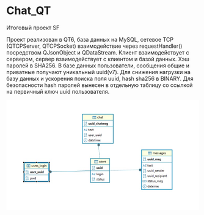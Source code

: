 # Chat_QT
Итоговый проект SF

Проект реализован в QT6, база данных на MySQL, сетевое TCP (QTCPServer, QTCPSocket) взаимодействие через requestHandler() посредством QJsonObject и QDataStream. 
Клиент взаимодействует с сервером, сервер взаимодействует с клиентом и базой данных. Хэш паролей в SHA256. 
В базе данных пользователи, сообщения общие и приватные получают уникальный uuid(v7). Для снижения нагрузки на базу данных и ускорения поиска поля uuid, hash sha256 в BINARY.
Для безопасности hash паролей вынесен в отдельную таблицу со ссылкой на первичный ключ uuid пользователя.
<p align="center">
 <img width="600px" src="mysql.jpg" alt="qr"/>
</p>
